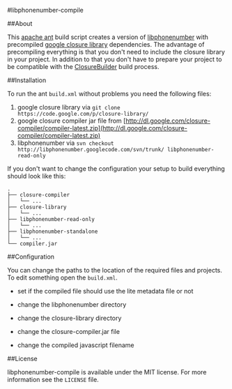 #libphonenumber-compile

##About

This [apache ant](http://ant.apache.org/) build script creates a version of [libphonenumber](https://code.google.com/p/libphonenumber/) with precompiled [google closure library](https://developers.google.com/closure/library/) dependencies.
The advantage of precompiling everything is that you don't need to include the closure library in your project.
In addition to that you don't have to prepare your project to be compatible with the [ClosureBuilder](https://developers.google.com/closure/library/docs/closurebuilder) build process.

##Installation

To run the ant `build.xml` without problems you need the following files:

1. google closure library via `git clone https://code.google.com/p/closure-library/`
2. google closure compiler jar file from [http://dl.google.com/closure-compiler/compiler-latest.zip](http://dl.google.com/closure-compiler/compiler-latest.zip)
3. libphonenumber via `svn checkout http://libphonenumber.googlecode.com/svn/trunk/ libphonenumber-read-only`

If you don't want to change the configuration your setup to build everything should look like this:

    .
    ├── closure-compiler
    │   └── ...
    ├── closure-library
    │   └── ...
    ├── libphonenumber-read-only
    │   └── ...
    ├── libphonenumber-standalone
    │   └── ...
    └── compiler.jar

##Configuration

You can change the paths to the location of the required files and projects. To edit something open the `build.xml`.

- set if the compiled file should use the lite metadata file or not

    <property name="use.metadatalite" value="false" />

- change the libphonenumber directory

    <property name="libphonenumber.dir" value="../libphonenumber-read-only" />

- change the closure-library directory

    <property name="closure-library.dir" value="../closure-library" />

- change the closure-compiler.jar file

    <property name="closure-compiler.jar" value="../compiler.jar" />

- change the compiled javascript filename

    <property name="compiled.name" value="libphonenumber.compiled.js" />

##License

libphonenumber-compile is available under the MIT license. For more information see the `LICENSE` file.
